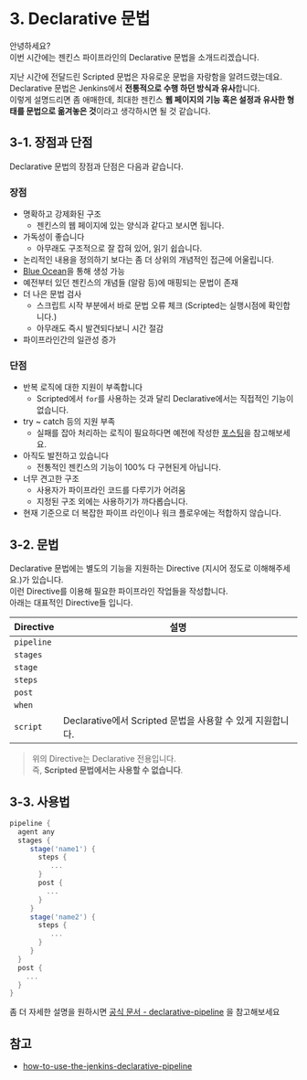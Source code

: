 # 3. Declarative 문법

안녕하세요?  
이번 시간에는 젠킨스 파이프라인의 Declarative 문법을 소개드리겠습니다.  
  
지난 시간에 전달드린 Scripted 문법은 자유로운 문법을 자랑함을 알려드렸는데요.  
Declarative 문법은 Jenkins에서 **전통적으로 수행 하던 방식과 유사**합니다.  
이렇게 설명드리면 좀 애매한데, 최대한 젠킨스 **웹 페이지의 기능 혹은 설정과 유사한 형태를 문법으로 옮겨놓은 것**이라고 생각하시면 될 것 같습니다.  

## 3-1. 장점과 단점

Declarative 문법의 장점과 단점은 다음과 같습니다.

### 장점

* 명확하고 강제화된 구조
  * 젠킨스의 웹 페이지에 있는 양식과 같다고 보시면 됩니다.
* 가독성이 좋습니다
  * 아무래도 구조적으로 잘 잡혀 있어, 읽기 쉽습니다.
* 논리적인 내용을 정의하기 보다는 좀 더 상위의 개념적인 접근에 어울립니다.
* [Blue Ocean](https://novemberde.github.io/devops/2017/10/21/Jenkins.html)을 통해 생성 가능
* 예전부터 있던 젠킨스의 개념들 (알람 등)에 매핑되는 문법이 존재
* 더 나은 문법 검사
  * 스크립트 시작 부분에서 바로 문법 오류 체크 (Scripted는 실행시점에 확인합니다.)
  * 아무래도 즉시 발견되다보니 시간 절감
* 파이프라인간의 일관성 증가

### 단점

* 반복 로직에 대한 지원이 부족합니다
  * Scripted에서 ```for```를 사용하는 것과 달리 Declarative에서는 직접적인 기능이 없습니다.
* try ~ catch 등의 지원 부족
  * 실패를 잡아 처리하는 로직이 필요하다면 예전에 작성한 [포스팅](https://jojoldu.tistory.com/409)을 참고해보세요.
* 아직도 발전하고 있습니다
  * 전통적인 젠킨스의 기능이 100% 다 구현된게 아닙니다.
* 너무 견고한 구조
  * 사용자가 파이프라인 코드를 다루기가 어려움
  * 지정된 구조 외에는 사용하기가 까다롭습니다.
* 현재 기준으로 더 복잡한 파이프 라인이나 워크 플로우에는 적합하지 않습니다.


## 3-2. 문법

Declarative 문법에는 별도의 기능을 지원하는 Directive (지시어 정도로 이해해주세요.)가 있습니다.  
이런 Directive를 이용해 필요한 파이프라인 작업들을 작성합니다.  
아래는 대표적인 Directive들 입니다.

| Directive   |  설명   |
|  ---  |  ---  |
|  ```pipeline```     |    |
|  ```stages```     |      |
|  ```stage```     |       |
|   ```steps```    |     |
|  ```post```     |   |
|  ```when```     |  |
|  ```script```     | Declarative에서 Scripted 문법을 사용할 수 있게 지원합니다. |

> 위의 Directive는 Declarative 전용입니다.  
즉, **Scripted 문법에서는 사용할 수 없습니다**.

## 3-3. 사용법

```groovy
pipeline {
  agent any
  stages { 
     stage('name1') { 
       steps {      
          ...
       } 
       post {
         ...
       }
     }
     stage('name2') {
       steps {
          ...
       }
     }
  }
  post {
    ...
  } 
}
```

좀 더 자세한 설명을 원하시면 [공식 문서 - declarative-pipeline](https://jenkins.io/doc/book/pipeline/syntax/#declarative-pipeline) 을 참고해보세요

## 




## 참고

* [how-to-use-the-jenkins-declarative-pipeline](https://www.blazemeter.com/blog/how-to-use-the-jenkins-declarative-pipeline)
